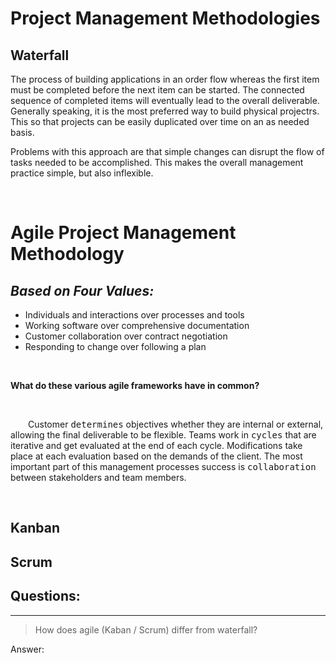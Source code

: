 # **Project Management Methodologies**

## **Waterfall**

<p>The process of building applications in an order flow whereas the first item must
be completed before the next item can be started. The connected sequence of 
completed items will eventually lead to the overall deliverable. Generally
speaking, it is the most preferred way to build physical projectrs. This so that
projects can be easily duplicated over time on an as needed basis.</p>

<p>Problems with this approach are that simple changes can disrupt the flow of tasks
needed to be accomplished. This makes the overall management practice simple, 
but also inflexible.</p>

&nbsp;

# **Agile Project Management Methodology**
<h2><em>Based on Four Values:</em></h2>

* Individuals and interactions over processes and tools
* Working software over comprehensive documentation
* Customer collaboration over contract negotiation
* Responding to change over following a plan

&nbsp;

**What do these various agile frameworks have in common?**

&nbsp;

<p style="text-indent:2em">Customer <kbd>determines</kbd> objectives whether they 
are internal or external, allowing the final deliverable to be flexible. Teams work 
in <kbd>cycles</kbd> that are iterative and get evaluated at the end of each cycle. 
Modifications take place at each evaluation based on the demands of the client. 
The most important part of this management processes success is 
<kbd>collaboration</kbd> between stakeholders and team members.</p>

&nbsp;

## **Kanban**



## **Scrum**

## **Questions:**

-------------------------------------------------------------------------------
> How does agile (Kaban / Scrum) differ from waterfall?

Answer: